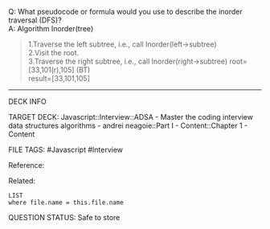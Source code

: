 Q: What pseudocode or formula would you use to describe the inorder traversal (DFS)?  
A: Algorithm Inorder(tree)
> 1.Traverse the left subtree, i.e., call Inorder(left->subtree)  
> 2.Visit the root.  
> 3.Traverse the right subtree, i.e., call Inorder(right->subtree)
root=[33,101(r),105] (BT)  
result=[33,101,105]
<!--ID: 1693659888368-->

---

DECK INFO

TARGET DECK: Javascript::Interview::ADSA - Master the coding interview data structures algorithms - andrei neagoie::Part I - Content::Chapter 1 - Content

FILE TAGS: #Javascript #Interview

Reference:

Related:

```dataview
LIST
where file.name = this.file.name
```


QUESTION STATUS: Safe to store